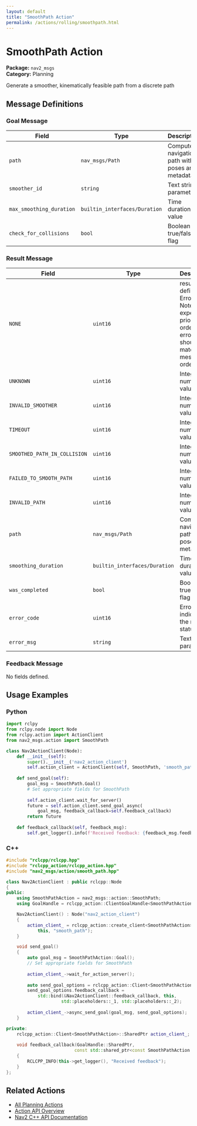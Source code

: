 ```yaml
---
layout: default
title: "SmoothPath Action"
permalink: /actions/rolling/smoothpath.html
---
```


# SmoothPath Action

**Package:** `nav2_msgs`  
**Category:** Planning

Generate a smoother, kinematically feasible path from a discrete path

## Message Definitions

### Goal Message

| Field | Type | Description |
|-------|------|-------------|
| `path` | `nav_msgs/Path` | Computed navigation path with poses and metadata |
| `smoother_id` | `string` | Text string parameter |
| `max_smoothing_duration` | `builtin_interfaces/Duration` | Time duration value |
| `check_for_collisions` | `bool` | Boolean true/false flag |


### Result Message

| Field | Type | Description |
|-------|------|-------------|
| `NONE` | `uint16` | result definition Error codes Note: The expected priority order of the errors should match the message order |
| `UNKNOWN` | `uint16` | Integer numeric value |
| `INVALID_SMOOTHER` | `uint16` | Integer numeric value |
| `TIMEOUT` | `uint16` | Integer numeric value |
| `SMOOTHED_PATH_IN_COLLISION` | `uint16` | Integer numeric value |
| `FAILED_TO_SMOOTH_PATH` | `uint16` | Integer numeric value |
| `INVALID_PATH` | `uint16` | Integer numeric value |
| `path` | `nav_msgs/Path` | Computed navigation path with poses and metadata |
| `smoothing_duration` | `builtin_interfaces/Duration` | Time duration value |
| `was_completed` | `bool` | Boolean true/false flag |
| `error_code` | `uint16` | Error code indicating the result status |
| `error_msg` | `string` | Text string parameter |


### Feedback Message

No fields defined.


## Usage Examples

### Python

```python
import rclpy
from rclpy.node import Node
from rclpy.action import ActionClient
from nav2_msgs.action import SmoothPath

class Nav2ActionClient(Node):
    def __init__(self):
        super().__init__('nav2_action_client')
        self.action_client = ActionClient(self, SmoothPath, 'smooth_path')
        
    def send_goal(self):
        goal_msg = SmoothPath.Goal()
        # Set appropriate fields for SmoothPath
        
        self.action_client.wait_for_server()
        future = self.action_client.send_goal_async(
            goal_msg, feedback_callback=self.feedback_callback)
        return future
        
    def feedback_callback(self, feedback_msg):
        self.get_logger().info(f'Received feedback: {feedback_msg.feedback}')
```

### C++

```cpp
#include "rclcpp/rclcpp.hpp"
#include "rclcpp_action/rclcpp_action.hpp"
#include "nav2_msgs/action/smooth_path.hpp"

class Nav2ActionClient : public rclcpp::Node
{
public:
    using SmoothPathAction = nav2_msgs::action::SmoothPath;
    using GoalHandle = rclcpp_action::ClientGoalHandle<SmoothPathAction>;

    Nav2ActionClient() : Node("nav2_action_client")
    {
        action_client_ = rclcpp_action::create_client<SmoothPathAction>(
            this, "smooth_path");
    }

    void send_goal()
    {
        auto goal_msg = SmoothPathAction::Goal();
        // Set appropriate fields for SmoothPath
        
        action_client_->wait_for_action_server();
        
        auto send_goal_options = rclcpp_action::Client<SmoothPathAction>::SendGoalOptions();
        send_goal_options.feedback_callback = 
            std::bind(&Nav2ActionClient::feedback_callback, this, 
                     std::placeholders::_1, std::placeholders::_2);
        
        action_client_->async_send_goal(goal_msg, send_goal_options);
    }

private:
    rclcpp_action::Client<SmoothPathAction>::SharedPtr action_client_;
    
    void feedback_callback(GoalHandle::SharedPtr, 
                          const std::shared_ptr<const SmoothPathAction::Feedback> feedback)
    {
        RCLCPP_INFO(this->get_logger(), "Received feedback");
    }
};
```

## Related Actions

- [All Planning Actions](/rolling/actions/index.html#planning)
- [Action API Overview](/rolling/actions/index.html)
- [Nav2 C++ API Documentation](/rolling/html/index.html)
